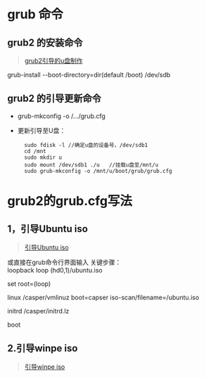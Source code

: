# grub 命令

## grub2 的安装命令
>[grub2引导的u盘制作](https://my.oschina.net/abcfy2/blog/491140)

grub-install --boot-directory=dir(default /boot) /dev/sdb

## grub2 的引导更新命令
- grub-mkconfig -o /.../grub.cfg
- 更新引导至U盘：

        sudo fdisk -l //确定u盘的设备号，/dev/sdb1
        cd /mnt
        sudo mkdir u
        sudo mount /dev/sdb1 ./u   //挂载u盘至/mnt/u
        sudo grub-mkconfig -o /mnt/u/boot/grub/grub.cfg


# grub2的grub.cfg写法
## 1，引导Ubuntu iso
> [引导Ubuntu iso](http://forum.ubuntu.org.cn/viewtopic.php?t=347622)    

或直接在grub命令行界面输入
关键步骤：    
loopback loop (hd0,1)/ubuntu.iso

set root=(loop)

linux /casper/vmlinuz boot=capser iso-scan/filename=/ubuntu.iso

initrd /casper/initrd.lz

boot
## 2.引导winpe iso
>[引导winpe iso](http://www.itdadao.com/articles/c15a543113p0.html)
